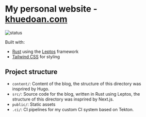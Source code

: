 # My personal website - [khuedoan.com](https://khuedoan.com)

![status](https://img.shields.io/website?label=status&style=flat-square&url=https%3A%2F%2Fkhuedoan.com)

Built with:

- [Rust](https://www.rust-lang.org) using the [Leptos](https://leptos.dev) framework
- [Tailwind CSS](https://tailwindcss.com) for styling

## Project structure

<!-- TODO clean this up -->
- `content/`: Content of the blog, the structure of this directory was insprired by Hugo.
- `src/`: Source code for the blog, written in Rust using Leptos, the structure of this directory was insprired by Next.js. 
- `public/`: Static assets
- `.ci/`: CI pipelines for my custom CI system based on Tekton.
